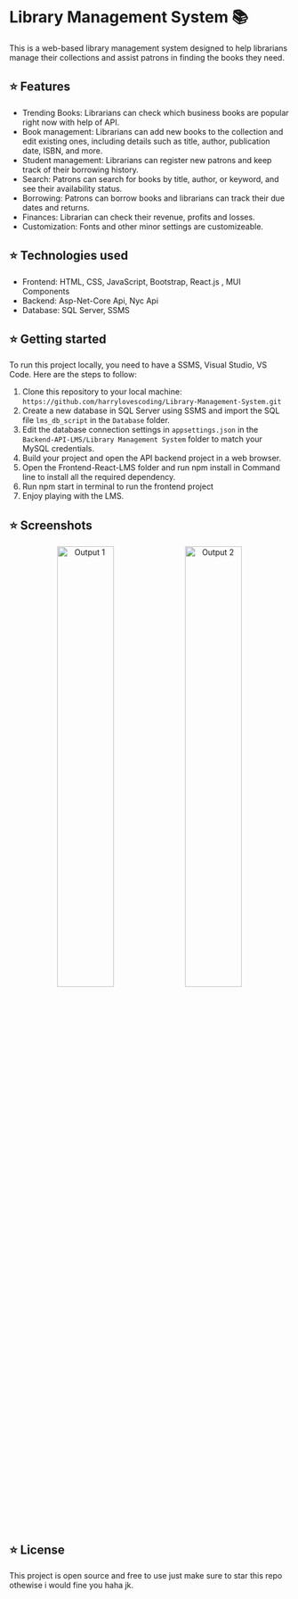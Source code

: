 # Library Management System 📚

This is a web-based library management system designed to help librarians manage their collections and assist patrons in finding the books they need.

## ⭐ Features

- Trending Books: Librarians can check which business books are popular right now with help of API.
- Book management: Librarians can add new books to the collection and edit existing ones, including details such as title, author, publication date, ISBN, and more.
- Student management: Librarians can register new patrons and keep track of their borrowing history.
- Search: Patrons can search for books by title, author, or keyword, and see their availability status.
- Borrowing: Patrons can borrow books and librarians can track their due dates and returns.
- Finances: Librarian can check their revenue, profits and losses.
- Customization: Fonts and other minor settings are customizeable.

## ⭐ Technologies used

- Frontend: HTML, CSS, JavaScript, Bootstrap, React.js , MUI Components
- Backend: Asp-Net-Core Api, Nyc Api
- Database: SQL Server, SSMS

## ⭐ Getting started

To run this project locally, you need to have a SSMS, Visual Studio, VS Code. Here are the steps to follow:

1. Clone this repository to your local machine: `https://github.com/harrylovescoding/Library-Management-System.git`
2. Create a new database in SQL Server using SSMS and import the SQL file `lms_db_script` in the `Database` folder.
3. Edit the database connection settings in `appsettings.json` in the `Backend-API-LMS/Library Management System` folder to match your MySQL credentials.
4. Build your project and open the API backend project in a web browser.
5. Open the Frontend-React-LMS folder and run npm install in Command line to install all the required dependency.
6. Run npm start in terminal to run the frontend project
7. Enjoy playing with the LMS.

## ⭐ Screenshots

<p align="center">
  <img src="https://user-images.githubusercontent.com/89534087/222234198-c5d463dd-87ea-4a9a-8720-7e402012ee0c.png" alt="Output 1" width="45%">
  <img src="https://user-images.githubusercontent.com/89534087/222234236-bbef7f3c-bdac-4361-abdf-c3db8afeb622.png" alt="Output 2" width="45%">
</p>


## ⭐ License

This project is open source and free to use just make sure to star this repo othewise i would fine you haha jk.
